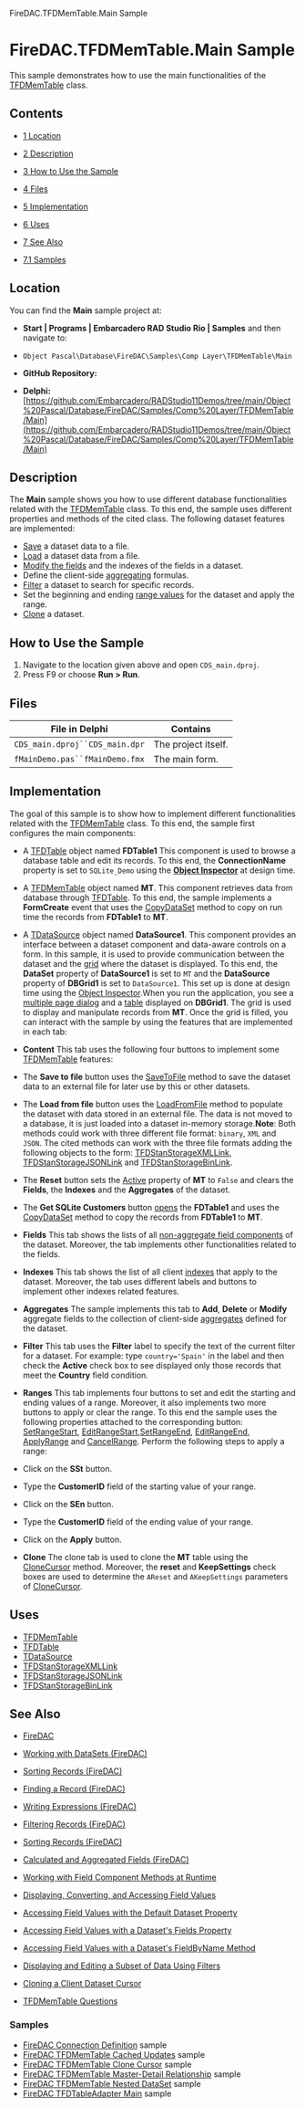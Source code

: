 FireDAC.TFDMemTable.Main Sample[]()
# FireDAC.TFDMemTable.Main Sample 


This sample demonstrates how to use the main functionalities of the [TFDMemTable](http://docwiki.embarcadero.com/Libraries/en/FireDAC.Comp.Client.TFDMemTable) class.
## Contents



* [1 Location](#Location)
* [2 Description](#Description)
* [3 How to Use the Sample](#How_to_Use_the_Sample)
* [4 Files](#Files)
* [5 Implementation](#Implementation)
* [6 Uses](#Uses)
* [7 See Also](#See_Also)

* [7.1 Samples](#Samples)


## Location 

You can find the **Main** sample project at:
* **Start | Programs | Embarcadero RAD Studio Rio | Samples** and then navigate to:

* `Object Pascal\Database\FireDAC\Samples\Comp Layer\TFDMemTable\Main`

* **GitHub Repository:**

* **Delphi:**[https://github.com/Embarcadero/RADStudio11Demos/tree/main/Object%20Pascal/Database/FireDAC/Samples/Comp%20Layer/TFDMemTable/Main](https://github.com/Embarcadero/RADStudio11Demos/tree/main/Object%20Pascal/Database/FireDAC/Samples/Comp%20Layer/TFDMemTable/Main)

## Description 

The **Main** sample shows you how to use different database functionalities related with the [TFDMemTable](http://docwiki.embarcadero.com/Libraries/en/FireDAC.Comp.Client.TFDMemTable) class. To this end, the sample uses different properties and methods of the cited class. The following dataset features are implemented:
* [Save](http://docwiki.embarcadero.com/RADStudio/en/Saving_Data_to_a_File_or_Stream) a dataset data to a file.
* [Load](http://docwiki.embarcadero.com/RADStudio/en/Loading_Data_from_a_File_or_Stream) a dataset data from a file.
* [Modify the fields](http://docwiki.embarcadero.com/RADStudio/en/Displaying,_Converting,_and_Accessing_Field_Values) and the indexes of the fields in a dataset.
*  Define the client-side [aggregating](http://docwiki.embarcadero.com/RADStudio/en/Calculated_and_Aggregated_Fields_(FireDAC)) formulas.
* [Filter](http://docwiki.embarcadero.com/RADStudio/en/Filtering_Records_(FireDAC)) a dataset to search for specific records.
*  Set the beginning and ending [range values](http://docwiki.embarcadero.com/RADStudio/en/Filtering_Records_(FireDAC)#Filtering_by_Range_of_Values) for the dataset and apply the range.
* [Clone](http://docwiki.embarcadero.com/RADStudio/en/Cloning_a_Client_Dataset_Cursor) a dataset.

## How to Use the Sample 


1.  Navigate to the location given above and open `CDS_main.dproj`.
2.  Press F9 or choose **Run > Run**.

## Files 



| File in Delphi               | Contains          |
|------------------------------|-------------------|
|`CDS_main.dproj``CDS_main.dpr`|The project itself.|
|`fMainDemo.pas``fMainDemo.fmx`|The main form.     |


## Implementation 

The goal of this sample is to show how to implement different functionalities related with the [TFDMemTable](http://docwiki.embarcadero.com/Libraries/en/FireDAC.Comp.Client.TFDMemTable) class. To this end, the sample first configures the main components:
*  A [TFDTable](http://docwiki.embarcadero.com/Libraries/en/FireDAC.Comp.Client.TFDTable) object named **FDTable1**
 This component is used to browse a database table and edit its records. To this end, the **ConnectionName** property is set to `SQLite_Demo` using the **[Object Inspector](http://docwiki.embarcadero.com/RADStudio/en/Object_Inspector)** at design time.
*  A [TFDMemTable](http://docwiki.embarcadero.com/Libraries/en/FireDAC.Comp.Client.TFDMemTable) object named **MT**.
 This component retrieves data from database through [TFDTable](http://docwiki.embarcadero.com/Libraries/en/FireDAC.Comp.Client.TFDTable). To this end, the sample implements a **FormCreate** event that uses the [CopyDataSet](http://docwiki.embarcadero.com/Libraries/en/FireDAC.Comp.DataSet.TFDDataSet.CopyDataSet) method to copy on run time the records from **FDTable1** to **MT**.
*  A [TDataSource](http://docwiki.embarcadero.com/Libraries/en/Data.DB.TDataSource) object named **DataSource1**.
 This component provides an interface between a dataset component and data-aware controls on a form. In this sample, it is used to provide communication between the dataset and the [grid](http://docwiki.embarcadero.com/Libraries/en/Vcl.DBGrids.TDBGrid) where the dataset is displayed. To this end, the **DataSet** property of **DataSource1** is set to `MT` and the **DataSource** property of **DBGrid1** is set to `DataSource1`. This set up is done at design time using the [Object Inspector](http://docwiki.embarcadero.com/RADStudio/en/Object_Inspector).When you run the application, you see a [multiple page dialog](http://docwiki.embarcadero.com/Libraries/en/Vcl.ComCtrls.TPageControl) and a [table](http://docwiki.embarcadero.com/Libraries/en/FireDAC.Comp.Client.TFDMemTable) displayed on **DBGrid1**. The grid is used to display and manipulate records from **MT**. Once the grid is filled, you can interact with the sample by using the features that are implemented in each tab:
* **Content**
 This tab uses the following four buttons to implement some [TFDMemTable](http://docwiki.embarcadero.com/Libraries/en/FireDAC.Comp.Client.TFDMemTable) features:
*  The **Save to file** button uses the [SaveToFile](http://docwiki.embarcadero.com/Libraries/en/FireDAC.Comp.DataSet.TFDDataSet.SaveToFile) method to save the dataset data to an external file for later use by this or other datasets.
*  The **Load from file** button uses the [LoadFromFile](http://docwiki.embarcadero.com/Libraries/en/FireDAC.Comp.DataSet.TFDDataSet.LoadFromFile) method to populate the dataset with data stored in an external file. The data is not moved to a database, it is just loaded into a dataset in-memory storage.**Note**: Both methods could work with three different file format: `binary`, `XML` and `JSON`. The cited methods can work with the three file formats adding the following objects to the form: [TFDStanStorageXMLLink](http://docwiki.embarcadero.com/Libraries/en/FireDAC.Stan.StorageXML.TFDStanStorageXMLLink), [TFDStanStorageJSONLink](http://docwiki.embarcadero.com/Libraries/en/FireDAC.Stan.StorageJSON.TFDStanStorageJSONLink) and [TFDStanStorageBinLink](http://docwiki.embarcadero.com/Libraries/en/FireDAC.Stan.StorageBin.TFDStanStorageBinLink).
*  The **Reset** button sets the [Active](http://docwiki.embarcadero.com/Libraries/en/Data.DB.TDataSet.Active) property of **MT** to `False` and clears the **Fields**, the **Indexes** and the **Aggregates** of the dataset.
*  The **Get SQLite Customers** button [opens](http://docwiki.embarcadero.com/Libraries/en/FireDAC.Comp.Client.TFDTable.Open) the **FDTable1** and uses the [CopyDataSet](http://docwiki.embarcadero.com/Libraries/en/FireDAC.Comp.DataSet.TFDDataSet.CopyDataSet) method to copy the records from **FDTable1** to **MT**.

* **Fields**
 This tab shows the lists of all [non-aggregate field components](http://docwiki.embarcadero.com/Libraries/en/Data.DB.TDataSet.Fields) of the dataset. Moreover, the tab implements other functionalities related to the fields.
* **Indexes**
 This tab shows the list of all client [indexes](http://docwiki.embarcadero.com/Libraries/en/FireDAC.Comp.DataSet.TFDDataSet.Indexes) that apply to the dataset. Moreover, the tab uses different labels and buttons to implement other indexes related features.
* **Aggregates**
 The sample implements this tab to **Add**, **Delete** or **Modify** aggregate fields to the collection of client-side [aggregates](http://docwiki.embarcadero.com/Libraries/en/FireDAC.Comp.DataSet.TFDDataSet.Aggregates) defined for the dataset.
* **Filter**
 This tab uses the **Filter** label to specify the text of the current filter for a dataset. For example: type `country='Spain'` in the label and then check the **Active** check box to see displayed only those records that meet the **Country** field condition.
* **Ranges**
 This tab implements four buttons to set and edit the starting and ending values of a range. Moreover, it also implements two more buttons to apply or clear the range. To this end the sample uses the following properties attached to the corresponding button: [SetRangeStart](http://docwiki.embarcadero.com/Libraries/en/FireDAC.Comp.DataSet.TFDDataSet.SetRangeStart), [EditRangeStart](http://docwiki.embarcadero.com/Libraries/en/FireDAC.Comp.DataSet.TFDDataSet.EditRangeStart),[SetRangeEnd](http://docwiki.embarcadero.com/Libraries/en/FireDAC.Comp.DataSet.TFDDataSet.SetRangeEnd), [EditRangeEnd](http://docwiki.embarcadero.com/Libraries/en/FireDAC.Comp.DataSet.TFDDataSet.EditRangeEnd), [ApplyRange](http://docwiki.embarcadero.com/Libraries/en/FireDAC.Comp.DataSet.TFDDataSet.ApplyRange) and [CancelRange](http://docwiki.embarcadero.com/Libraries/en/FireDAC.Comp.DataSet.TFDDataSet.CancelRange). Perform the following steps to apply a range:
*  Click on the **SSt** button.
*  Type the **CustomerID** field of the starting value of your range.
*  Click on the **SEn** button.
*  Type the **CustomerID** field of the ending value of your range.
*  Click on the **Apply** button.

* **Clone**
 The clone tab is used to clone the **MT** table using the [CloneCursor](http://docwiki.embarcadero.com/Libraries/en/FireDAC.Comp.DataSet.TFDDataSet.CloneCursor) method. Moreover, the **reset** and **KeepSettings** check boxes are used to determine the `AReset` and `AKeepSettings` parameters of [CloneCursor](http://docwiki.embarcadero.com/Libraries/en/FireDAC.Comp.DataSet.TFDDataSet.CloneCursor).
## Uses 


* [TFDMemTable](http://docwiki.embarcadero.com/Libraries/en/FireDAC.Comp.Client.TFDMemTable)
* [TFDTable](http://docwiki.embarcadero.com/Libraries/en/FireDAC.Comp.Client.TFDTable)
* [TDataSource](http://docwiki.embarcadero.com/Libraries/en/Data.DB.TDataSource)
* [TFDStanStorageXMLLink](http://docwiki.embarcadero.com/Libraries/en/FireDAC.Stan.StorageXML.TFDStanStorageXMLLink)
* [TFDStanStorageJSONLink](http://docwiki.embarcadero.com/Libraries/en/FireDAC.Stan.StorageJSON.TFDStanStorageJSONLink)
* [TFDStanStorageBinLink](http://docwiki.embarcadero.com/Libraries/en/FireDAC.Stan.StorageBin.TFDStanStorageBinLink)

## See Also 


* [FireDAC](http://docwiki.embarcadero.com/RADStudio/en/FireDAC)
* [Working with DataSets (FireDAC)](http://docwiki.embarcadero.com/RADStudio/en/Working_with_DataSets_(FireDAC))

* [Sorting Records (FireDAC)](http://docwiki.embarcadero.com/RADStudio/en/Sorting_Records_(FireDAC))
* [Finding a Record (FireDAC)](http://docwiki.embarcadero.com/RADStudio/en/Finding_a_Record_(FireDAC))
* [Writing Expressions (FireDAC)](http://docwiki.embarcadero.com/RADStudio/en/Writing_Expressions_(FireDAC))
* [Filtering Records (FireDAC)](http://docwiki.embarcadero.com/RADStudio/en/Filtering_Records_(FireDAC))
* [Sorting Records (FireDAC)](http://docwiki.embarcadero.com/RADStudio/en/Sorting_Records_(FireDAC))
* [Calculated and Aggregated Fields (FireDAC)](http://docwiki.embarcadero.com/RADStudio/en/Calculated_and_Aggregated_Fields_(FireDAC))

* [Working with Field Component Methods at Runtime](http://docwiki.embarcadero.com/RADStudio/en/Working_with_Field_Component_Methods_at_Runtime)
* [Displaying, Converting, and Accessing Field Values](http://docwiki.embarcadero.com/RADStudio/en/Displaying,_Converting,_and_Accessing_Field_Values)

* [Accessing Field Values with the Default Dataset Property](http://docwiki.embarcadero.com/RADStudio/en/Accessing_Field_Values_with_the_Default_Dataset_Property)
* [Accessing Field Values with a Dataset's Fields Property](http://docwiki.embarcadero.com/RADStudio/en/Accessing_Field_Values_with_a_Dataset%27s_Fields_Property)
* [Accessing Field Values with a Dataset's FieldByName Method](http://docwiki.embarcadero.com/RADStudio/en/Accessing_Field_Values_with_a_Dataset%27s_FieldByName_Method)

* [Displaying and Editing a Subset of Data Using Filters](http://docwiki.embarcadero.com/RADStudio/en/Displaying_and_Editing_a_Subset_of_Data_Using_Filters)
* [Cloning a Client Dataset Cursor](http://docwiki.embarcadero.com/RADStudio/en/Cloning_a_Client_Dataset_Cursor)
* [TFDMemTable Questions](http://docwiki.embarcadero.com/RADStudio/en/TFDMemTable_Questions)

### Samples 


* [FireDAC Connection Definition](http://docwiki.embarcadero.com/CodeExamples/en/FireDAC.ConnectionDefs_Sample) sample
* [FireDAC TFDMemTable Cached Updates](http://docwiki.embarcadero.com/CodeExamples/en/FireDAC.TFDMemTable.CachedUpdates_Sample) sample
* [FireDAC TFDMemTable Clone Cursor](http://docwiki.embarcadero.com/CodeExamples/en/FireDAC.TFDMemTable.CloneCursor_Sample) sample
* [FireDAC TFDMemTable Master-Detail Relationship](http://docwiki.embarcadero.com/CodeExamples/en/FireDAC.TFDMemTable.MasterDetail_Sample) sample
* [FireDAC TFDMemTable Nested DataSet](http://docwiki.embarcadero.com/CodeExamples/en/FireDAC.TFDMemTable.NestedDataSet_Sample) sample
* [FireDAC TFDTableAdapter Main](http://docwiki.embarcadero.com/CodeExamples/en/FireDAC.TFDTableAdapter.Main_Sample) sample





